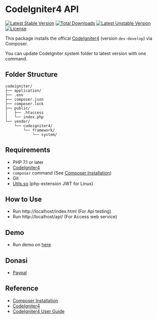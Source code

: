 # CodeIgniter4 API

[![Latest Stable Version](https://poser.pugx.org/kenjis/codeigniter-composer-installer/v/stable)](https://packagist.org/packages/kenjis/codeigniter-composer-installer) [![Total Downloads](https://poser.pugx.org/kenjis/codeigniter-composer-installer/downloads)](https://packagist.org/packages/kenjis/codeigniter-composer-installer) [![Latest Unstable Version](https://poser.pugx.org/kenjis/codeigniter-composer-installer/v/unstable)](https://packagist.org/packages/kenjis/codeigniter-composer-installer) [![License](https://poser.pugx.org/kenjis/codeigniter-composer-installer/license)](https://packagist.org/packages/kenjis/codeigniter-composer-installer)

This package installs the offical [CodeIgniter4](https://github.com/bcit-ci/CodeIgniter4) (version `dev-develop`) via Composer.

You can update CodeIgniter system folder to latest version with one command.

## Folder Structure

```
codeigniter/
├── application/
├── .env
├── composer.json
├── composer.lock
├── public/
│   ├── .htaccess
│   └── index.php
└── vendor/
    └── codeigniter4/
        └── framework/
            └── system/
```

## Requirements

* PHP 7.1 or later
* [CodeIgniter4](https://github.com/bcit-ci/CodeIgniter4)
* `composer` command (See [Composer Installation](https://getcomposer.org/doc/00-intro.md#installation-linux-unix-osx))
* Git
* [Utils.so](https://github.com/titounnes/kumpulan_library/tree/master/extension) (php-extension JWT for Linux)

## How to Use

* Run http://localhost/index.html (For Api testing)
* Run http://localhost/api/ (For Access web service)

## Demo

* Run demo on [here](https://api-ci4.e-project-tech.com/index.html#) 

## Donasi
* [Paypal](https://www.paypal.me/harjito) 

## Reference

* [Composer Installation](https://getcomposer.org/doc/00-intro.md#installation-linux-unix-osx)
* [CodeIgniter4](https://github.com/bcit-ci/CodeIgniter4)
* [CodeIgniter4 User Guide](https://bcit-ci.github.io/CodeIgniter4/)
